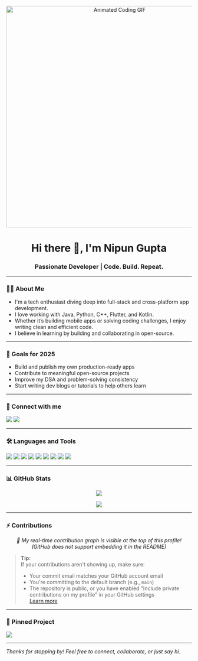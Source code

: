 <p align="center">
  <img src="https://media.giphy.com/media/qgQUggAC3Pfv687qPC/giphy.gif" alt="Animated Coding GIF" width="600"/>
</p>

<h1 align="center">Hi there 👋, I'm Nipun Gupta</h1>
<h3 align="center">Passionate Developer | Code. Build. Repeat.</h3>

---

### 👨‍💻 About Me

- I'm a tech enthusiast diving deep into full-stack and cross-platform app development.  
- I love working with Java, Python, C++, Flutter, and Kotlin.  
- Whether it’s building mobile apps or solving coding challenges, I enjoy writing clean and efficient code.  
- I believe in learning by building and collaborating in open-source.  

---

### 🎯 Goals for 2025

- Build and publish my own production-ready apps  
- Contribute to meaningful open-source projects  
- Improve my DSA and problem-solving consistency  
- Start writing dev blogs or tutorials to help others learn  

---

### 🔗 Connect with me  
<p align="left">
  <a href="https://github.com/KESPREME" target="_blank"><img src="https://img.icons8.com/ios-glyphs/30/000000/github.png" /></a>
  <a href="https://www.linkedin.com/in/nipun-gupta-198b90175" target="_blank"><img src="https://img.icons8.com/color/48/linkedin.png" /></a>
</p>

---

### 🛠️ Languages and Tools

<p align="left">
  <img src="https://img.icons8.com/color/48/java-coffee-cup-logo--v1.png"/>
  <img src="https://img.icons8.com/color/48/c-plus-plus-logo.png"/>
  <img src="https://img.icons8.com/color/48/c-programming.png"/>
  <img src="https://img.icons8.com/color/48/python--v1.png"/>
  <img src="https://img.icons8.com/color/48/flutter.png"/>
  <img src="https://img.icons8.com/color/48/kotlin.png"/>
  <img src="https://img.icons8.com/color/48/javascript--v1.png"/>
  <img src="https://img.icons8.com/color/48/html-5--v1.png"/>
  <img src="https://img.icons8.com/color/48/css3.png"/>
</p>

---

### 📊 GitHub Stats

<p align="center">
  <img src="https://github-readme-stats.vercel.app/api?username=KESPREME&show_icons=true&theme=tokyonight" />
</p>

<p align="center">
  <img src="https://github-readme-stats.vercel.app/api/top-langs/?username=KESPREME&layout=compact&theme=tokyonight" />
</p>

---

### ⚡ Contributions

<p align="center">
  <em>
    🚀 My real-time contribution graph is visible at the top of this profile!<br>
    (GitHub does not support embedding it in the README)
  </em>
</p>

> **Tip:**  
> If your contributions aren't showing up, make sure:
> - Your commit email matches your GitHub account email  
> - You're committing to the default branch (e.g., `main`)  
> - The repository is public, or you have enabled "Include private contributions on my profile" in your GitHub settings  
> [Learn more](https://docs.github.com/articles/why-are-my-contributions-not-showing-up-on-my-profile)

---

### 📌 Pinned Project

<a href="https://github.com/KESPREME/music_streaming_app">
  <img align="center" src="https://github-readme-stats.vercel.app/api/pin/?username=KESPREME&repo=music_streaming_app&theme=tokyonight" />
</a>

---

*Thanks for stopping by! Feel free to connect, collaborate, or just say hi.*
